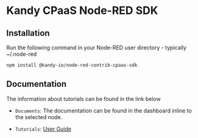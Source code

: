 # Kandy CPaaS Node-RED SDK

## Installation

Run the following command in your Node-RED user directory - typically ~/.node-red

```bash
npm install @kandy-io/node-red-contrib-cpaas-sdk
```

## Documentation

The information about tutorials can be found in the link below

* `Documents`: The documentation can be found in the dashboard inline to the selected node.

* `Tutorials`:  [User Guide](https://Kandy-IO.github.io/kandy-cpaas-nodered-sdk/tutorials/?KANDY=Kandy&KANDYFQDN=https://oauth-cpaas.att.com#/GetStarted)
